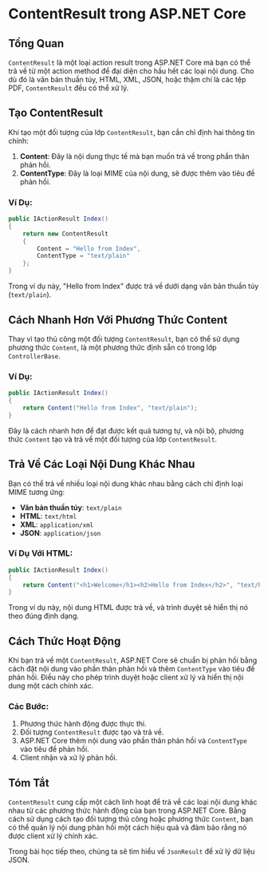 
# ContentResult trong ASP.NET Core

## Tổng Quan
`ContentResult` là một loại action result trong ASP.NET Core mà bạn có thể trả về từ một action method để đại diện cho hầu hết các loại nội dung. Cho dù đó là văn bản thuần túy, HTML, XML, JSON, hoặc thậm chí là các tệp PDF, `ContentResult` đều có thể xử lý.

## Tạo ContentResult
Khi tạo một đối tượng của lớp `ContentResult`, bạn cần chỉ định hai thông tin chính:
1. **Content**: Đây là nội dung thực tế mà bạn muốn trả về trong phần thân phản hồi.
2. **ContentType**: Đây là loại MIME của nội dung, sẽ được thêm vào tiêu đề phản hồi.

### Ví Dụ:
```csharp
public IActionResult Index()
{
    return new ContentResult
    {
        Content = "Hello from Index",
        ContentType = "text/plain"
    };
}
```
Trong ví dụ này, "Hello from Index" được trả về dưới dạng văn bản thuần túy (`text/plain`).

## Cách Nhanh Hơn Với Phương Thức Content
Thay vì tạo thủ công một đối tượng `ContentResult`, bạn có thể sử dụng phương thức `Content`, là một phương thức định sẵn có trong lớp `ControllerBase`.

### Ví Dụ:
```csharp
public IActionResult Index()
{
    return Content("Hello from Index", "text/plain");
}
```
Đây là cách nhanh hơn để đạt được kết quả tương tự, và nội bộ, phương thức `Content` tạo và trả về một đối tượng của lớp `ContentResult`.

## Trả Về Các Loại Nội Dung Khác Nhau
Bạn có thể trả về nhiều loại nội dung khác nhau bằng cách chỉ định loại MIME tương ứng:
- **Văn bản thuần túy**: `text/plain`
- **HTML**: `text/html`
- **XML**: `application/xml`
- **JSON**: `application/json`

### Ví Dụ Với HTML:
```csharp
public IActionResult Index()
{
    return Content("<h1>Welcome</h1><h2>Hello from Index</h2>", "text/html");
}
```
Trong ví dụ này, nội dung HTML được trả về, và trình duyệt sẽ hiển thị nó theo đúng định dạng.

## Cách Thức Hoạt Động
Khi bạn trả về một `ContentResult`, ASP.NET Core sẽ chuẩn bị phản hồi bằng cách đặt nội dung vào phần thân phản hồi và thêm `ContentType` vào tiêu đề phản hồi. Điều này cho phép trình duyệt hoặc client xử lý và hiển thị nội dung một cách chính xác.

### Các Bước:
1. Phương thức hành động được thực thi.
2. Đối tượng `ContentResult` được tạo và trả về.
3. ASP.NET Core thêm nội dung vào phần thân phản hồi và `ContentType` vào tiêu đề phản hồi.
4. Client nhận và xử lý phản hồi.

## Tóm Tắt
`ContentResult` cung cấp một cách linh hoạt để trả về các loại nội dung khác nhau từ các phương thức hành động của bạn trong ASP.NET Core. Bằng cách sử dụng cách tạo đối tượng thủ công hoặc phương thức `Content`, bạn có thể quản lý nội dung phản hồi một cách hiệu quả và đảm bảo rằng nó được client xử lý chính xác.

Trong bài học tiếp theo, chúng ta sẽ tìm hiểu về `JsonResult` để xử lý dữ liệu JSON.
